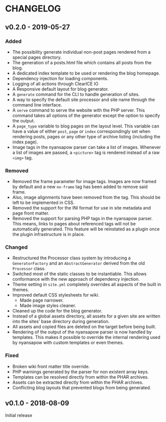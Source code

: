 # CHANGELOG

## v0.2.0 - 2019-05-27
### Added
- The possibility generate individual non-post pages rendered from a special pages directory.
- The generation of a posts.html file which contains all posts from the blog.
- A dedicated index template to be used or rendering the blog homepage.
- Dependency injection for loading components.
- Logging of all actions through ClearICE IO
- A Responsive default layout for blog generator.
- A `generate` command for the CLI to handle generation of sites.
- A way to specify the default site processor and site name through the command line interface.
- A `serve` command to serve the website with the PHP server. This command takes all options of the generator except the option to specify the output.
- A `page_type` variable to blog pages on the layout level. This variable can have a value of either `post`, `page` or `index` correspondingly set when rendering posts, pages or any other type of archive listing (including the index page).
- Image tags in the nyansapow parser can take a list of images. Whenever a list of images are passed, a `<picture>` tag is rendered instead of a raw `<img>` tag.


### Removed
- Removed the frame parameter for image tags. Images are now framed by default and a new `no-frame` tag has been added to remove said frame.
- Also, image alignments have been removed from the tag. This should be left to be implemented in CSS.
- Removed the support for the INI format for use in site metadata and page front matter.
- Removed the support for parsing PHP tags in the nyansapow parser. This means, links to pages about referenced tags will not be automatically generated. This feature will be reinstated as a plugin once the plugin infrastructure is in place.  

### Changed
- Restructured the Processor class system by introducing a `GeneratorFactory` and an `AbstractGenerator` derived from the old `Processor` class.
- Switched most of the static classes to be instantiable. This allows conformance with the new approach of dependency injection. 
- Theme setting in `site.yml` completely overrides all aspects of the built in themes.
- Improved default CSS stylesheets for wiki.
    - Made page narrower.
    - Made image styles cleaner.
- Cleaned up the code for the blog generator.
- Instead of a global assets directory, all assets for a given site are written into the sites' base directory during generation.
- All assets and copied files are deleted on the target before being built.
- Rendering of the output of the nyansapow parser is now handled by templates. This makes it possible to override the internal rendering used by nyansapow with custom templates or even themes.

### Fixed
- Broken wiki front matter title override.
- PHP warnings generated by the parser for non existent array keys.
- Templates can be resolved directly from within the PHAR archives.
- Assets can be extracted directly from within the PHAR archives.
- Conflicting blog layouts that prevented blogs from being generated.

## v0.1.0 - 2018-08-09
Initial release

